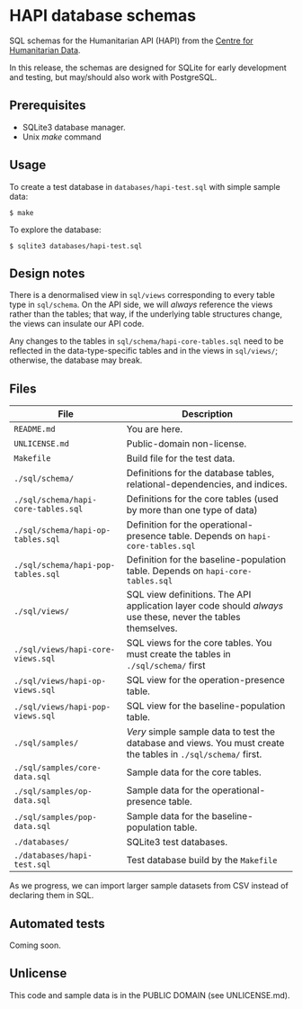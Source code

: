 HAPI database schemas
=====================

SQL schemas for the Humanitarian API (HAPI) from the [Centre for
Humanitarian Data](https://centre.humdata.org).

In this release, the schemas are designed for SQLite for early
development and testing, but may/should also work with PostgreSQL.

## Prerequisites

- SQLite3 database manager.
- Unix _make_ command

## Usage

To create a test database in ``databases/hapi-test.sql`` with simple
sample data:

```
$ make
```

To explore the database:

```
$ sqlite3 databases/hapi-test.sql
```

## Design notes

There is a denormalised view in ``sql/views`` corresponding to every
table type in ``sql/schema``. On the API side, we will _always_
reference the views rather than the tables; that way, if the
underlying table structures change, the views can insulate our API
code.

Any changes to the tables in ``sql/schema/hapi-core-tables.sql`` need
to be reflected in the data-type-specific tables and in the views in
``sql/views/``; otherwise, the database may break.

## Files

File | Description
-- | --
``README.md`` | You are here.
``UNLICENSE.md`` | Public-domain non-license.
``Makefile`` | Build file for the test data.
``./sql/schema/`` | Definitions for the database tables, relational-dependencies, and indices.
``./sql/schema/hapi-core-tables.sql`` | Definitions for the core tables (used by more than one type of data)
``./sql/schema/hapi-op-tables.sql`` | Definition for the operational-presence table. Depends on ``hapi-core-tables.sql``
``./sql/schema/hapi-pop-tables.sql`` | Definition for the baseline-population table. Depends on ``hapi-core-tables.sql``
``./sql/views/`` | SQL view definitions.  The API application layer code should _always_ use these, never the tables themselves.
``./sql/views/hapi-core-views.sql`` | SQL views for the core tables. You must create the tables in ``./sql/schema/`` first
``./sql/views/hapi-op-views.sql`` | SQL view for the operation-presence table.
``./sql/views/hapi-pop-views.sql`` | SQL view for the baseline-population table.
``./sql/samples/`` | _Very_ simple sample data to test the database and views. You must create the tables in ``./sql/schema/`` first.
``./sql/samples/core-data.sql`` | Sample data for the core tables.
``./sql/samples/op-data.sql`` | Sample data for the operational-presence table.
``./sql/samples/pop-data.sql`` | Sample data for the baseline-population table.
``./databases/`` | SQLite3 test databases.
``./databases/hapi-test.sql`` | Test database build by the ``Makefile``

As we progress, we can import larger sample datasets from CSV instead of declaring them in SQL.

## Automated tests

Coming soon.

## Unlicense

This code and sample data is in the PUBLIC DOMAIN (see UNLICENSE.md).